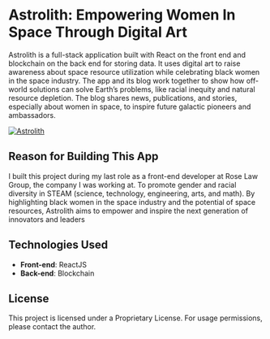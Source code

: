 # Astrolith: Empowering Women In Space Through Digital Art

Astrolith is a full-stack application built with React on the front end and blockchain on the back end for storing data. It uses digital art to raise awareness about space resource utilization while celebrating black women in the space industry. The app and its blog work together to show how off-world solutions can solve Earth’s problems, like racial inequity and natural resource depletion. The blog shares news, publications, and stories, especially about women in space, to inspire future galactic pioneers and ambassadors.

<a href="https://ibb.co/6JV1HfVt"><img src="https://i.ibb.co/3YGMpLGF/Astrolith.png" alt="Astrolith" border="0"></a>

## Reason for Building This App

I built this project during my last role as a front-end developer at Rose Law Group, the company I was working at. To promote gender and racial diversity in STEAM (science, technology, engineering, arts, and math). By highlighting black women in the space industry and the potential of space resources, Astrolith aims to empower and inspire the next generation of innovators and leaders

## Technologies Used

- **Front-end**: ReactJS
- **Back-end**: Blockchain

## License

This project is licensed under a Proprietary License. For usage permissions, please contact the author.
